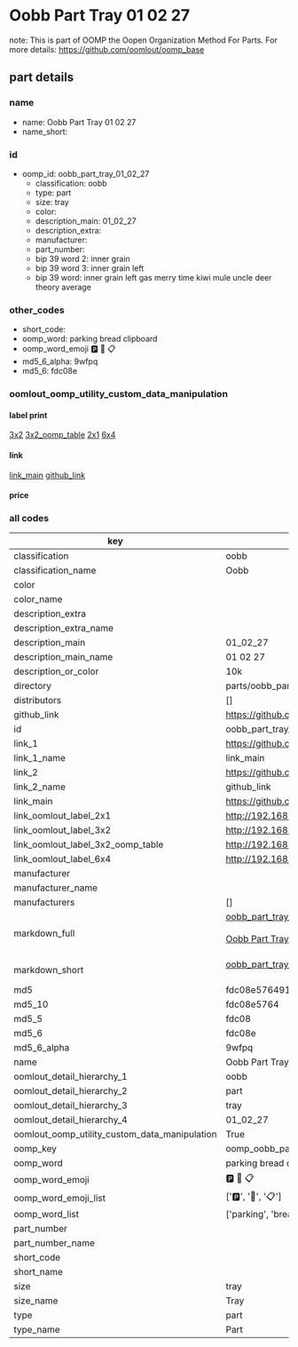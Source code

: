 # Oobb Part Tray 01 02 27  

note: This is part of OOMP the Oopen Organization Method For Parts. For more details: https://github.com/oomlout/oomp_base

##  part details





### name
* name: Oobb Part Tray 01 02 27
* name_short: 
### id
* oomp_id: oobb_part_tray_01_02_27
  * classification: oobb
  * type: part
  * size: tray
  * color: 
  * description_main: 01_02_27
  * description_extra: 
  * manufacturer: 
  * part_number: 
  * bip 39 word 2: inner grain
  * bip 39 word 3: inner grain left
  * bip 39 word: inner grain left gas merry time kiwi mule uncle deer theory average

### other_codes
* short_code: 
* oomp_word: parking bread clipboard
* oomp_word_emoji :parking: :bread: :clipboard:
* md5_6_alpha: 9wfpq
* md5_6: fdc08e






### oomlout_oomp_utility_custom_data_manipulation
#### label print
[3x2](http://192.168.1.245:1112/?label=oomp%209wfpq)
[3x2_oomp_table](http://192.168.1.107:1112/?label=oomp%209wfpq)
[2x1](http://192.168.1.242:1112/?label=oomp%209wfpq)
[6x4](http://192.168.1.55:1112/?label=oomp%209wfpq)    

#### link

[link_main](https://github.com/oomlout/oomlout_oomp_current_version_messy/tree/main/parts/oobb_part_tray_01_02_27) [github_link](https://github.com/oomlout/oomlout_oomp_part_src/tree/main/parts/oobb_part_tray_01_02_27)                             

#### price







### all codes 
| key | value |  
| --- | --- |  
| classification | oobb |  
| classification_name | Oobb |  
| color |  |  
| color_name |  |  
| description_extra |  |  
| description_extra_name |  |  
| description_main | 01_02_27 |  
| description_main_name | 01 02 27 |  
| description_or_color | 10k |  
| directory | parts/oobb_part_tray_01_02_27 |  
| distributors | [] |  
| github_link | https://github.com/oomlout/oomlout_oomp_part_src/tree/main/parts/oobb_part_tray_01_02_27 |  
| id | oobb_part_tray_01_02_27 |  
| link_1 | https://github.com/oomlout/oomlout_oomp_current_version_messy/tree/main/parts/oobb_part_tray_01_02_27 |  
| link_1_name | link_main |  
| link_2 | https://github.com/oomlout/oomlout_oomp_part_src/tree/main/parts/oobb_part_tray_01_02_27 |  
| link_2_name | github_link |  
| link_main | https://github.com/oomlout/oomlout_oomp_current_version_messy/tree/main/parts/oobb_part_tray_01_02_27 |  
| link_oomlout_label_2x1 | http://192.168.1.242:1112/?label=oomp%209wfpq |  
| link_oomlout_label_3x2 | http://192.168.1.245:1112/?label=oomp%209wfpq |  
| link_oomlout_label_3x2_oomp_table | http://192.168.1.107:1112/?label=oomp%209wfpq |  
| link_oomlout_label_6x4 | http://192.168.1.55:1112/?label=oomp%209wfpq |  
| manufacturer |  |  
| manufacturer_name |  |  
| manufacturers | [] |  
| markdown_full | [oobb_part_tray_01_02_27](https://github.com/oomlout/oomlout_oomp_current_version_messy/tree/main/parts/oobb_part_tray_01_02_27)<br>[](https://github.com/oomlout/oomlout_oomp_current_version_messy/tree/main/parts/oobb_part_tray_01_02_27)<br>[Oobb Part Tray 01 02 27](https://github.com/oomlout/oomlout_oomp_current_version_messy/tree/main/parts/oobb_part_tray_01_02_27)<br><br> |  
| markdown_short | [oobb_part_tray_01_02_27](https://github.com/oomlout/oomlout_oomp_current_version_messy/tree/main/parts/oobb_part_tray_01_02_27)<br><br> |  
| md5 | fdc08e5764914f6f8945d600fe5963a3 |  
| md5_10 | fdc08e5764 |  
| md5_5 | fdc08 |  
| md5_6 | fdc08e |  
| md5_6_alpha | 9wfpq |  
| name | Oobb Part Tray 01 02 27 |  
| oomlout_detail_hierarchy_1 | oobb |  
| oomlout_detail_hierarchy_2 | part |  
| oomlout_detail_hierarchy_3 | tray |  
| oomlout_detail_hierarchy_4 | 01_02_27 |  
| oomlout_oomp_utility_custom_data_manipulation | True |  
| oomp_key | oomp_oobb_part_tray_01_02_27 |  
| oomp_word | parking bread clipboard |  
| oomp_word_emoji | :parking: :bread: :clipboard: |  
| oomp_word_emoji_list | [':parking:', ':bread:', ':clipboard:'] |  
| oomp_word_list | ['parking', 'bread', 'clipboard'] |  
| part_number |  |  
| part_number_name |  |  
| short_code |  |  
| short_name |  |  
| size | tray |  
| size_name | Tray |  
| type | part |  
| type_name | Part |  
